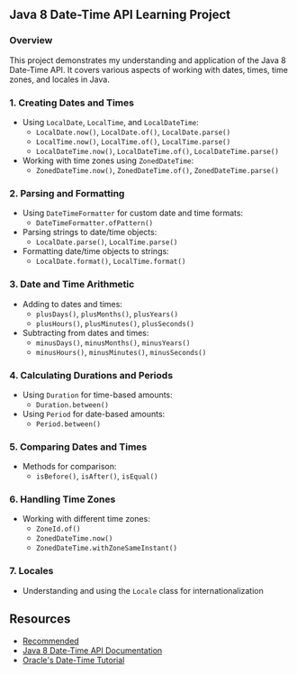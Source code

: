 ## Java 8 Date-Time API Learning Project

### Overview

This project demonstrates my understanding and application of the Java 8 Date-Time API. It covers various aspects of working with dates, times, time zones, and locales in Java.


### 1. Creating Dates and Times

- Using `LocalDate`, `LocalTime`, and `LocalDateTime`:
  - `LocalDate.now()`, `LocalDate.of()`, `LocalDate.parse()`
  - `LocalTime.now()`, `LocalTime.of()`, `LocalTime.parse()`
  - `LocalDateTime.now()`, `LocalDateTime.of()`, `LocalDateTime.parse()`
- Working with time zones using `ZonedDateTime`:
  - `ZonedDateTime.now()`, `ZonedDateTime.of()`, `ZonedDateTime.parse()`

### 2. Parsing and Formatting

- Using `DateTimeFormatter` for custom date and time formats:
  - `DateTimeFormatter.ofPattern()`
- Parsing strings to date/time objects:
  - `LocalDate.parse()`, `LocalTime.parse()`
- Formatting date/time objects to strings:
  - `LocalDate.format()`, `LocalTime.format()`

### 3. Date and Time Arithmetic

- Adding to dates and times:
  - `plusDays()`, `plusMonths()`, `plusYears()`
  - `plusHours()`, `plusMinutes()`, `plusSeconds()`
- Subtracting from dates and times:
  - `minusDays()`, `minusMonths()`, `minusYears()`
  - `minusHours()`, `minusMinutes()`, `minusSeconds()`

### 4. Calculating Durations and Periods

- Using `Duration` for time-based amounts:
  - `Duration.between()`
- Using `Period` for date-based amounts:
  - `Period.between()`

### 5. Comparing Dates and Times

- Methods for comparison:
  - `isBefore()`, `isAfter()`, `isEqual()`

### 6. Handling Time Zones

- Working with different time zones:
  - `ZoneId.of()`
  - `ZonedDateTime.now()`
  - `ZonedDateTime.withZoneSameInstant()`

### 7. Locales

- Understanding and using the `Locale` class for internationalization

## Resources
- [Recommended](https://chamalwr.medium.com/datetime-api-in-java-2aef5df1c39b)
- [Java 8 Date-Time API Documentation](https://docs.oracle.com/javase/8/docs/api/java/time/package-summary.html)
- [Oracle's Date-Time Tutorial](https://docs.oracle.com/javase/tutorial/datetime/)
